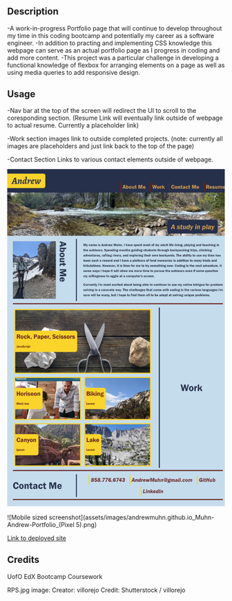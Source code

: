 # <Muhn-Andrew-Porfolio>

## Description
-A work-in-progress Portfolio page that will continue to develop throughout my time in this coding bootcamp and potentially my career as a software engineer.
-In addition to practing and implementing CSS knowledge this webpage can serve as an actual portfolio page as I progress in coding and add more content.
-This project was a particular challenge in developing a functional knowledge of flexbox for arranging elements on a page as well as using media queries to add responsive design.


## Usage

-Nav bar at the top of the screen will redirect the UI to scroll to the coresponding section. (Resume Link will eventually link outside of webpage to actual resume. Currently a placeholder link)

-Work section images link to outside completed projects. (note: currently all images are placeholders and just link back to the top of the page)

-Contact Section Links to various contact elements outside of webpage.

![Full-size page screenshot](assets/images/andrewmuhn.github.io_Muhn-Andrew-Portfolio_%20.png)

![Mobile sized screenshot](assets/images/andrewmuhn.github.io_Muhn-Andrew-Portfolio_(Pixel 5).png)

[Link to deployed site](https://andrewmuhn.github.io/Muhn-Andrew-Portfolio/)

## Credits

UofO EdX Bootcamp Coursework

RPS.jpg image: Creator: villorejo 
Credit: Shutterstock / villorejo